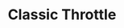 ---
layout: post
title: Classic Throttle
tags:
- web
thumb: /images/portfolio/classic-throttle.jpg 
images: 
- /images/portfolio/classic-throttle.jpg
imgurl: http://classicthrottle.com
---